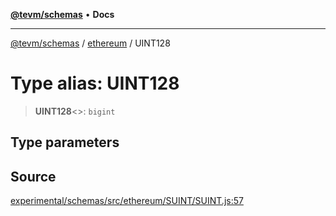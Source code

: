 [**@tevm/schemas**](../../README.md) • **Docs**

***

[@tevm/schemas](../../modules.md) / [ethereum](../README.md) / UINT128

# Type alias: UINT128

> **UINT128**\<\>: `bigint`

## Type parameters

## Source

[experimental/schemas/src/ethereum/SUINT/SUINT.js:57](https://github.com/evmts/tevm-monorepo/blob/main/experimental/schemas/src/ethereum/SUINT/SUINT.js#L57)
